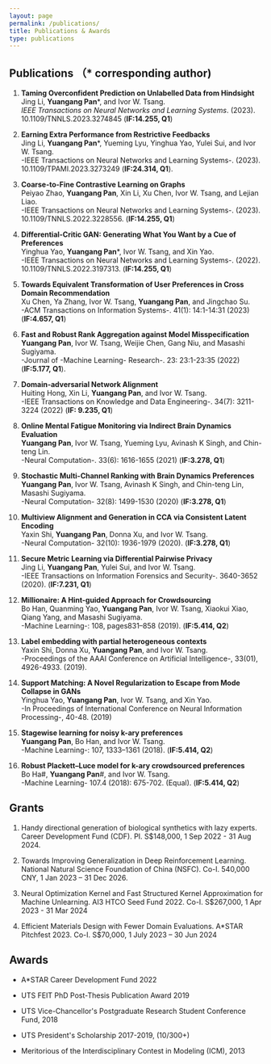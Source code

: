 ```yaml
---
layout: page
permalink: /publications/
title: Publications & Awards
type: publications
---
```


## Publications （* corresponding author)

1. **Taming Overconfident Prediction on Unlabelled Data from Hindsight**\
Jing Li, **Yuangang Pan***, and Ivor W. Tsang.\
*IEEE Transactions on Neural Networks and Learning Systems*. (2023). 10.1109/TNNLS.2023.3274845 (**IF:14.255, Q1**)
   
1. **Earning Extra Performance from Restrictive Feedbacks**\
Jing Li, **Yuangang Pan***, Yueming Lyu, Yinghua Yao, Yulei Sui, and Ivor W. Tsang.\
-IEEE Transactions on Neural Networks and Learning Systems-. (2023). 10.1109/TPAMI.2023.3273249 (**IF:24.314, Q1**).
   
1. **Coarse-to-Fine Contrastive Learning on Graphs**\
Peiyao Zhao, **Yuangang Pan**, Xin Li, Xu Chen, Ivor W. Tsang, and Lejian Liao.\
-IEEE Transactions on Neural Networks and Learning Systems-. (2023). 10.1109/TNNLS.2022.3228556. (**IF:14.255, Q1**)
   
1. **Differential-Critic GAN: Generating What You Want by a Cue of Preferences**\
Yinghua Yao, **Yuangang Pan***, Ivor W. Tsang, and Xin Yao.\
-IEEE Transactions on Neural Networks and Learning Systems-. (2022). 10.1109/TNNLS.2022.3197313. (**IF:14.255, Q1**)
   
1. **Towards Equivalent Transformation of User Preferences in Cross Domain Recommendation**\
Xu Chen, Ya Zhang, Ivor W. Tsang, **Yuangang Pan**, and Jingchao Su.\
-ACM Transactions on Information Systems-. 41(1): 14:1-14:31 (2023) (**IF:4.657, Q1**)

1. **Fast and Robust Rank Aggregation against Model Misspecification**\
**Yuangang Pan**, Ivor W. Tsang, Weijie Chen, Gang Niu, and Masashi Sugiyama.\
-Journal of -Machine Learning- Research-. 23: 23:1-23:35 (2022) (**IF:5.177, Q1**).

1. **Domain-adversarial Network Alignment**\
Huiting Hong, Xin Li, **Yuangang Pan**, and Ivor W. Tsang.\
-IEEE Transactions on Knowledge and Data Engineering-. 34(7): 3211-3224 (2022) (**IF: 9.235, Q1**) 

1. **Online Mental Fatigue Monitoring via Indirect Brain Dynamics Evaluation**\
**Yuangang Pan**, Ivor W. Tsang, Yueming Lyu, Avinash K Singh, and Chin-teng Lin.\
-Neural Computation-. 33(6): 1616-1655 (2021) (**IF:3.278, Q1**) 

1. **Stochastic Multi-Channel Ranking with Brain Dynamics Preferences**\
**Yuangang Pan**, Ivor W. Tsang, Avinash K Singh, and Chin-teng Lin, Masashi Sugiyama.\
-Neural Computation- 32(8): 1499-1530 (2020) (**IF:3.278, Q1**) 

1. **Multiview Alignment and Generation in CCA via Consistent Latent Encoding**\
Yaxin Shi, **Yuangang Pan**, Donna Xu, and Ivor W. Tsang.\
 -Neural Computation- 32(10): 1936-1979 (2020). (**IF:3.278, Q1**) 

1. **Secure Metric Learning via Differential Pairwise Privacy**\
Jing Li, **Yuangang Pan**, Yulei Sui, and Ivor W. Tsang.\
-IEEE Transactions on Information Forensics and Security-. 3640-3652 (2020). (**IF:7.231, Q1**)

1. **Millionaire: A Hint-guided Approach for Crowdsourcing**\
Bo Han, Quanming Yao, **Yuangang Pan**, Ivor W. Tsang, Xiaokui Xiao, Qiang Yang, and Masashi Sugiyama.\
-Machine Learning-: 108, pages831–858 (2019). (**IF:5.414, Q2**)

1. **Label embedding with partial heterogeneous contexts**\
Yaxin Shi, Donna Xu, **Yuangang Pan**, and Ivor W. Tsang.\
-Proceedings of the AAAI Conference on Artificial Intelligence-, 33(01), 4926-4933. (2019). 

1. **Support Matching: A Novel Regularization to Escape from Mode Collapse in GANs**\
Yinghua Yao, **Yuangang Pan**, Ivor W. Tsang, and Xin Yao.\
-In Proceedings of International Conference on Neural Information Processing-, 40-48. (2019)

1. **Stagewise learning for noisy k-ary preferences**\
**Yuangang Pan**, Bo Han, and Ivor W. Tsang.\
 -Machine Learning-: 107, 1333–1361 (2018). (**IF:5.414, Q2**) 

1. **Robust Plackett–Luce model for k-ary crowdsourced preferences**\
Bo Ha#, **Yuangang Pan**#, and Ivor W. Tsang.\
-Machine Learning- 107.4 (2018): 675-702. (Equal). (**IF:5.414, Q2**)

## Grants
1. Handy directional generation of biological synthetics with lazy experts. Career Development Fund (CDF). PI. S$148,000, 1 Sep 2022 - 31 Aug 2024.
  
1. Towards Improving Generalization in Deep Reinforcement Learning. National Natural Science Foundation of China (NSFC). Co-I. 540,000 CNY, 1 Jan 2023 – 31 Dec 2026. 

1. Neural Optimization Kernel and Fast Structured Kernel Approximation for Machine Unlearning. AI3 HTCO Seed Fund 2022. Co-I. S$267,000, 1 Apr 2023 - 31 Mar 2024

1. Efficient Materials Design with Fewer Domain Evaluations. A*STAR Pitchfest 2023. Co-I. S$70,000, 1 July 2023 – 30 Jun 2024

## Awards
- A*STAR Career Development Fund 2022

- UTS FEIT PhD Post-Thesis Publication Award 2019

- UTS Vice-Chancellor's Postgraduate Research Student Conference Fund, 2018

- UTS President's Scholarship 2017-2019, (10/300+)

- Meritorious of the Interdisciplinary Contest in Modeling (ICM), 2013

